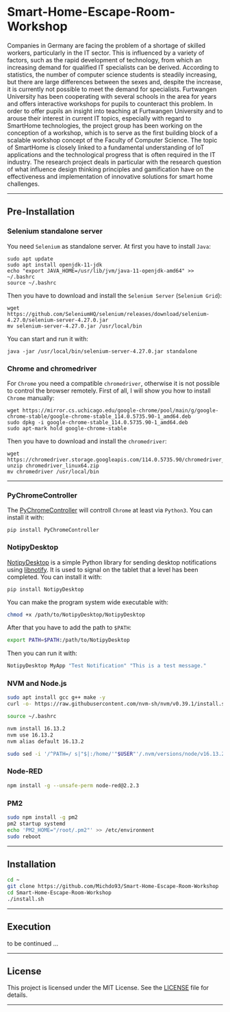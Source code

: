 # Smart-Home-Escape-Room-Workshop

Companies in Germany are facing the problem of a shortage of skilled workers, particularly in the IT sector. This is influenced by a variety of factors, such as the rapid development of technology, from which an increasing demand for qualified IT specialists can be derived. According to statistics, the number of computer science students is steadily increasing, but there are large differences between the sexes and, despite the increase, it is currently not possible to meet the demand for specialists. Furtwangen University has been cooperating with several schools in the area for years and offers interactive workshops for pupils to counteract this problem. In order to offer pupils an insight into teaching at Furtwangen University and to arouse their interest in current IT topics, especially with regard to SmartHome technologies, the project group has been working on the conception of a workshop, which is to serve as the first building block of a scalable workshop concept of the Faculty of Computer Science. The topic of SmartHome is closely linked to a fundamental understanding of IoT applications and the technological progress that is often required in the IT industry. The research project deals in particular with the research question of what influence design thinking principles and gamification have on the effectiveness and implementation of innovative solutions for smart home challenges.

---

## Pre-Installation

### Selenium standalone server

You need `Selenium` as standalone server. At first you have to install `Java`:

```
sudo apt update
sudo apt install openjdk-11-jdk
echo "export JAVA_HOME=/usr/lib/jvm/java-11-openjdk-amd64" >> ~/.bashrc
source ~/.bashrc
```

Then you have to download and install the `Selenium Server` (`Selenium Grid`):

```
wget https://github.com/SeleniumHQ/selenium/releases/download/selenium-4.27.0/selenium-server-4.27.0.jar
mv selenium-server-4.27.0.jar /usr/local/bin
```

You can start and run it with:

```
java -jar /usr/local/bin/selenium-server-4.27.0.jar standalone
```

### Chrome and chromedriver

For `Chrome` you need a compatible `chromedriver`, otherwise it is not possible to control the browser remotely. First of all, I will show you how to install `Chrome` manually:

```
wget https://mirror.cs.uchicago.edu/google-chrome/pool/main/g/google-chrome-stable/google-chrome-stable_114.0.5735.90-1_amd64.deb
sudo dpkg -i google-chrome-stable_114.0.5735.90-1_amd64.deb
sudo apt-mark hold google-chrome-stable
```

Then you have to download and install the `chromedriver`:

```
wget https://chromedriver.storage.googleapis.com/114.0.5735.90/chromedriver_linux64.zip
unzip chromedriver_linux64.zip
mv chromedriver /usr/local/bin
```

---

### PyChromeController

The [PyChromeController](https://github.com/Michdo93/PyChromeController) will controll `Chrome` at least via `Python3`. You can install it with:

```
pip install PyChromeController
```

### NotipyDesktop

[NotipyDesktop]() is a simple Python library for sending desktop notifications using [libnotify](https://developer.gnome.org/libnotify/). It is used to signal on the tablet that a level has been completed. You can install it with:

```
pip install NotipyDesktop
```

You can make the program system wide executable with:

```bash
chmod +x /path/to/NotipyDesktop/NotipyDesktop
```

After that you have to add the path to `$PATH`:

```bash
export PATH=$PATH:/path/to/NotipyDesktop
```

Then you can run it with:

```bash
NotipyDesktop MyApp "Test Notification" "This is a test message."
```

### NVM and Node.js

```bash
sudo apt install gcc g++ make -y
curl -o- https://raw.githubusercontent.com/nvm-sh/nvm/v0.39.1/install.sh | bash

source ~/.bashrc

nvm install 16.13.2
nvm use 16.13.2
nvm alias default 16.13.2

sudo sed -i '/^PATH=/ s|"$|:/home/'"$USER"'/.nvm/versions/node/v16.13.2/bin"|' /etc/environment
```

### Node-RED

```bash
npm install -g --unsafe-perm node-red@2.2.3
```

### PM2

```bash
sudo npm install -g pm2
pm2 startup systemd
echo 'PM2_HOME="/root/.pm2"' >> /etc/environment
sudo reboot
```

---

## Installation

```bash
cd ~
git clone https://github.com/Michdo93/Smart-Home-Escape-Room-Workshop
cd Smart-Home-Escape-Room-Workshop
./install.sh
```

---

## Execution

to be continued ...

---

## License

This project is licensed under the MIT License. See the [LICENSE](LICENSE) file for details.

---

###
